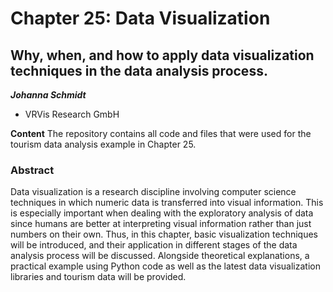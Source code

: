 # Chapter 25: Data Visualization

## Why, when, and how to apply data visualization techniques in the data analysis process.

***Johanna Schmidt*** 
* VRVis Research GmbH

**Content**
The repository contains all code and files that were used for the tourism data analysis example in Chapter 25.

### Abstract

Data visualization is a research discipline involving computer science techniques in which numeric data is transferred into visual information. This is especially important when dealing with the exploratory analysis of data since humans are better at interpreting visual information rather than just numbers on their own. Thus, in this chapter, basic visualization techniques will be introduced, and their application in different stages of the data analysis process will be discussed. Alongside theoretical explanations, a practical example using Python code as well as the latest data visualization libraries and tourism data will be provided.
